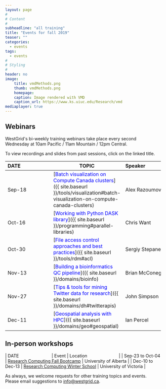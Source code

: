 ```yaml
---
layout: page
#
# Content
#
subheadline: "all training"
title: "Events for fall 2019"
teaser: ""
categories:
  - events
tags:
  - events
#
# Styling
#
header: no
image:
    title: vmdMethods.png
    thumb: vmdMethods.png
    homepage:
    caption: Image rendered with VMD
    caption_url: https://www.ks.uiuc.edu/Research/vmd
mediaplayer: true
---
```


<!-- For more information on each session, or to register, click on the links below. -->

<!-- ========================================================================================== -->

## Webinars

WestGrid's bi-weekly training webinars take place every second Wednesday at 10am Pacific / 11am Mountain
/ 12pm Central.

To view recordings and slides from past sessions, click on the linked title.

| DATE&nbsp;&nbsp;&nbsp;&nbsp;&nbsp;&nbsp;&nbsp;&nbsp;&nbsp;&nbsp;&nbsp;&nbsp;&nbsp;&nbsp;&nbsp;&nbsp;&nbsp;&nbsp;&nbsp;&nbsp;&nbsp; | TOPIC | Speaker&nbsp;&nbsp;&nbsp;&nbsp;&nbsp;&nbsp;&nbsp;&nbsp;&nbsp;&nbsp;&nbsp;&nbsp;&nbsp;&nbsp;&nbsp;&nbsp;&nbsp;&nbsp;&nbsp;&nbsp;&nbsp;&nbsp;&nbsp;&nbsp;&nbsp;&nbsp;&nbsp; |
| ------------- | --------------- | ----------------- |
| Sep-18 | [<span style="color:blue">Batch visualization on Compute Canada clusters</span>]({{ site.baseurl }}/tools/visualization#batch-visualization-on-compute-canada-clusters) | Alex Razoumov |
| Oct-16 | [<span style="color:blue">Working with Python DASK library</span>]({{ site.baseurl }}/programming#parallel-libraries) | Chris Want |
| Oct-30 | [<span style="color:blue">File access control approaches and best practices</span>]({{ site.baseurl }}/tools/rdm#acl) | Sergiy Stepanenko |
| Nov-13 | [<span style="color:blue">Building a bioinformatics QC pipeline</span>]({{ site.baseurl }}/domains/bioinfo) | Brian McConeghy |
| Nov-27 | [<span style="color:blue">Tips & tools for mining Twitter data for research</span>]({{ site.baseurl }}/domains/dh#twitterapis) | John Simpson |
| Dec-11 | [<span style="color:blue">Geospatial analysis with HPC</span>]({{ site.baseurl }}/domains/geo#geospatial) | Ian Percel |

<!-- | TBD | Introduction to Machine Learning tools on CC clusters || -->

<!-- this page http://bit.ly/wg2019b -->
<!-- still available: Oct-02 -->

<!-- Oct-30 webinar will review access control approaches and best practices aimed at PIs with a team -->
<!-- that might have varying file sharing requirements. -->

<!-- ========================================================================================== -->

## In-person workshops

| DATE&nbsp;&nbsp;&nbsp;&nbsp;&nbsp;&nbsp;&nbsp;&nbsp;&nbsp;&nbsp;&nbsp;&nbsp;&nbsp;&nbsp;&nbsp;&nbsp;&nbsp;&nbsp;&nbsp;&nbsp;&nbsp;&nbsp;&nbsp;&nbsp;&nbsp;&nbsp; | Event | Location&nbsp;&nbsp;&nbsp;&nbsp;&nbsp;&nbsp;&nbsp;&nbsp;&nbsp;&nbsp;&nbsp;&nbsp;&nbsp;&nbsp;&nbsp;&nbsp;&nbsp;&nbsp;&nbsp;&nbsp;&nbsp;&nbsp;&nbsp;&nbsp;&nbsp; |
| Sep-23 to Oct-04 | [Research Computing Fall Bootcamp](https://ist.ualberta.ca/blog/news/get-ready-research-computing-fall-bootcamp) | University of Alberta |
| Dec-10 to Dec-13 | [Research Computing Winter School](https://www.eventbrite.ca/e/westgrid-research-computing-winter-school-university-of-victoria-registration-72872185669) | University of Victoria |

<!-- ========================================================================================== -->

As always, we welcome requests for other training topics and events. Please email suggestions to
info@westgrid.ca.
